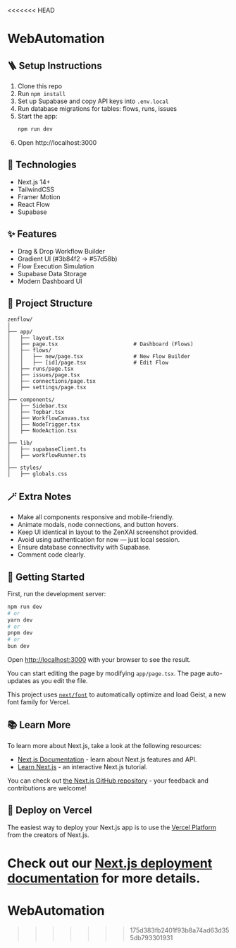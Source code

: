 <<<<<<< HEAD
# WebAutomation
## 🪜 Setup Instructions

1. Clone this repo
2. Run `npm install`
3. Set up Supabase and copy API keys into `.env.local`
4. Run database migrations for tables: flows, runs, issues
5. Start the app:
   ```bash
   npm run dev
   ```
6. Open http://localhost:3000

## 🧩 Technologies
- Next.js 14+
- TailwindCSS
- Framer Motion
- React Flow
- Supabase

## ✨ Features
- Drag & Drop Workflow Builder
- Gradient UI (#3b84f2 → #57d58b)
- Flow Execution Simulation
- Supabase Data Storage
- Modern Dashboard UI

## 📁 Project Structure
```
zenflow/
│
├── app/
│   ├── layout.tsx
│   ├── page.tsx                        # Dashboard (Flows)
│   ├── flows/
│   │   ├── new/page.tsx                # New Flow Builder
│   │   ├── [id]/page.tsx               # Edit Flow
│   ├── runs/page.tsx
│   ├── issues/page.tsx
│   ├── connections/page.tsx
│   ├── settings/page.tsx
│
├── components/
│   ├── Sidebar.tsx
│   ├── Topbar.tsx
│   ├── WorkflowCanvas.tsx
│   ├── NodeTrigger.tsx
│   ├── NodeAction.tsx
│
├── lib/
│   ├── supabaseClient.ts
│   ├── workflowRunner.ts
│
├── styles/
│   ├── globals.css
```

## 🪄 Extra Notes

- Make all components responsive and mobile-friendly.
- Animate modals, node connections, and button hovers.
- Keep UI identical in layout to the ZenXAI screenshot provided.
- Avoid using authentication for now — just local session.
- Ensure database connectivity with Supabase.
- Comment code clearly.

## 🚀 Getting Started

First, run the development server:

```bash
npm run dev
# or
yarn dev
# or
pnpm dev
# or
bun dev
```

Open [http://localhost:3000](http://localhost:3000) with your browser to see the result.

You can start editing the page by modifying `app/page.tsx`. The page auto-updates as you edit the file.

This project uses [`next/font`](https://nextjs.org/docs/basic-features/font-optimization) to automatically optimize and load Geist, a new font family for Vercel.

## 📚 Learn More

To learn more about Next.js, take a look at the following resources:

- [Next.js Documentation](https://nextjs.org/docs) - learn about Next.js features and API.
- [Learn Next.js](https://nextjs.org/learn) - an interactive Next.js tutorial.

You can check out [the Next.js GitHub repository](https://github.com/vercel/next.js/) - your feedback and contributions are welcome!

## 🚢 Deploy on Vercel

The easiest way to deploy your Next.js app is to use the [Vercel Platform](https://vercel.com/new?utm_medium=default-template&filter=next.js&utm_source=create-next-app&utm_campaign=create-next-app-readme) from the creators of Next.js.

Check out our [Next.js deployment documentation](https://nextjs.org/docs/deployment) for more details.
=======
# WebAutomation
>>>>>>> 175d383fb2401f93b8a74ad63d355db793301931
